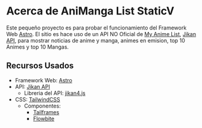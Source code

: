 ---
---
# Acerca de AniManga List StaticV

Este pequeño proyecto es para probar el funcionamiento del Framework Web [Astro](https://docs.astro.build/en/getting-started/).
El sitio es hace uso de un API NO Oficial de [My Anime List](https://myanimelist.net/), [Jikan API](https://docs.api.jikan.moe/), para mostrar noticias de anime y manga, animes en emision, top 10 Animes y top 10 Mangas.

## Recursos Usados
- Framework Web: [Astro](https://docs.astro.build/en/getting-started/)
- API: [Jikan API](https://docs.api.jikan.moe/)
	- Libreria del API: [jikan4.js](https://rizzzigit.github.io/jikan4.js/)
- CSS: [TailwindCSS](https://tailwindcss.com/docs/installation)
	- Componentes: 
		- [Tailframes](https://www.tailframes.com/)
		- [Flowbite](https://flowbite.com/docs/components/card/ )